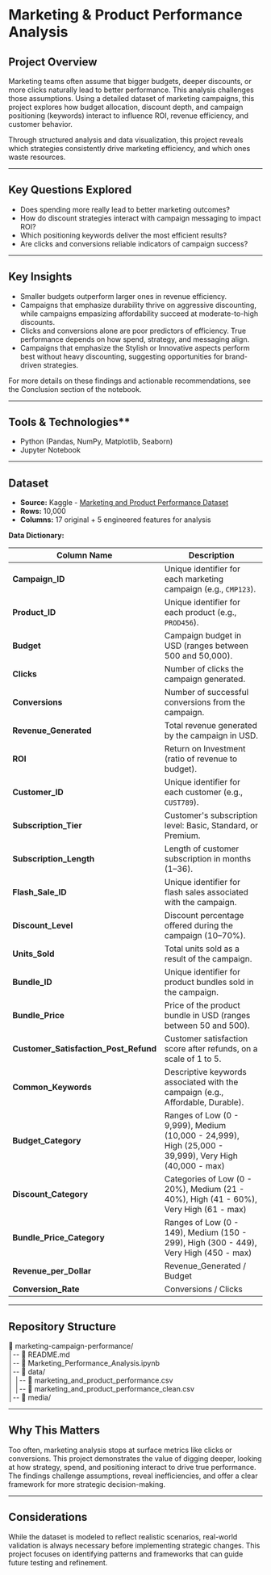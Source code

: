 # Marketing & Product Performance Analysis

## Project Overview
Marketing teams often assume that bigger budgets, deeper discounts, or more clicks naturally lead to better performance. This analysis challenges those assumptions. Using a detailed dataset of marketing campaigns, this project explores how budget allocation, discount depth, and campaign positioning (keywords) interact to influence ROI, revenue efficiency, and customer behavior.

Through structured analysis and data visualization, this project reveals which strategies consistently drive marketing efficiency, and which ones waste resources.

---

## Key Questions Explored
- Does spending more really lead to better marketing outcomes?
- How do discount strategies interact with campaign messaging to impact ROI?
- Which positioning keywords deliver the most efficient results?
- Are clicks and conversions reliable indicators of campaign success?

---

## Key Insights
- Smaller budgets outperform larger ones in revenue efficiency.
- Campaigns that emphasize durability thrive on aggressive discounting, while campaigns empasizing affordability succeed at moderate-to-high discounts.
- Clicks and conversions alone are poor predictors of efficiency. True performance depends on how spend, strategy, and messaging align.
- Campaigns that emphasize the Stylish or Innovative aspects perform best without heavy discounting, suggesting opportunities for brand-driven strategies.

For more details on these findings and actionable recommendations, see the Conclusion section of the notebook.

---

## Tools & Technologies**
- Python (Pandas, NumPy, Matplotlib, Seaborn)
- Jupyter Notebook

---

## Dataset

- **Source:** Kaggle - [Marketing and Product Performance Dataset](https://www.kaggle.com/datasets/imranalishahh/marketing-and-product-performance-dataset/data)
- **Rows:** 10,000
- **Columns:** 17 original + 5 engineered features for analysis

**Data Dictionary:**

| **Column Name**                  | **Description**                                                                                 |
|----------------------------------|---------------------------------------------------------------------------------------------------|
| **Campaign_ID**                  | Unique identifier for each marketing campaign (e.g., `CMP123`).                |
| **Product_ID**                   | Unique identifier for each product (e.g., `PROD456`).                          |
| **Budget**                       | Campaign budget in USD (ranges between 500 and 50,000).                      |
| **Clicks**                       | Number of clicks the campaign generated.                                       |
| **Conversions**                  | Number of successful conversions from the campaign.                            |
| **Revenue_Generated**            | Total revenue generated by the campaign in USD.                                |
| **ROI**                          | Return on Investment (ratio of revenue to budget).                             |
| **Customer_ID**                  | Unique identifier for each customer (e.g., `CUST789`).                         |
| **Subscription_Tier**            | Customer's subscription level: Basic, Standard, or Premium.                    |
| **Subscription_Length**          | Length of customer subscription in months (1–36).                              |
| **Flash_Sale_ID**                | Unique identifier for flash sales associated with the campaign.                |
| **Discount_Level**               | Discount percentage offered during the campaign (10–70%).                      |
| **Units_Sold**                   | Total units sold as a result of the campaign.                                   |
| **Bundle_ID**                    | Unique identifier for product bundles sold in the campaign.                    |
| **Bundle_Price**                 | Price of the product bundle in USD (ranges between 50 and 500).              |
| **Customer_Satisfaction_Post_Refund** | Customer satisfaction score after refunds, on a scale of 1 to 5.               |
| **Common_Keywords**              | Descriptive keywords associated with the campaign (e.g., Affordable, Durable).      |
| **Budget_Category**              |Ranges of Low (0 - 9,999), Medium (10,000 - 24,999), High (25,000 - 39,999), Very High (40,000 - max) |
| **Discount_Category**            |Categories of Low (0 - 20%), Medium (21 - 40%), High (41 - 60%), Very High (61 - max)                 |
| **Bundle_Price_Category**        |Ranges of Low (0 - 149), Medium (150 - 299), High (300 - 449), Very High (450 - max)          |
| **Revenue_per_Dollar**           |Revenue_Generated / Budget                                                           |
| **Conversion_Rate**              |Conversions / Clicks                                                                 |


---

## Repository Structure
📂 marketing-campaign-performance/ <br>
│-- 📄 README.md <br>
│-- 📄 Marketing_Performance_Analysis.ipynb <br>
│-- 📂 data/ <br>
│ │-- 📄 marketing_and_product_performance.csv <br>
│ │-- 📄 marketing_and_product_performance_clean.csv <br>
│-- 📂 media/ <br>


---

## Why This Matters
Too often, marketing analysis stops at surface metrics like clicks or conversions. This project demonstrates the value of digging deeper, looking at how strategy, spend, and positioning interact to drive true performance. The findings challenge assumptions, reveal inefficiencies, and offer a clear framework for more strategic decision-making.

---

## Considerations
While the dataset is modeled to reflect realistic scenarios, real-world validation is always necessary before implementing strategic changes. This project focuses on identifying patterns and frameworks that can guide future testing and refinement.




